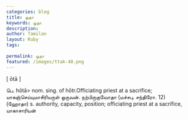 ```yaml
---
categories: blog
title: ஓதா
keywords: ஓதா
description: 
author: Tamilan
layout: Ruby
tags: 
 
permalink: ஓதா
featured: /images/ttak-48.png
---
```

  
[ ōtā ]  
  
பெ. hōtā> nom. sing. of hōtr.Officiating priest at a sacrifice; யாகஞ்செய்யுமாசிரியருள் ஒருவன். நற்பிருகுவோதா (மச்சபு. சந்திரோ. 12)  
(ஹோதா) s. authority, capacity, position; officiating priest at a sacrifice, யாகாசாரியன்